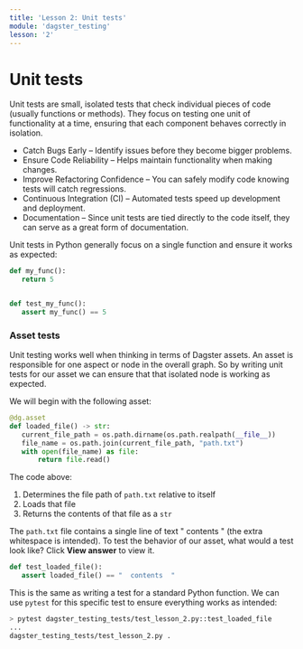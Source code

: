 ```yaml
---
title: 'Lesson 2: Unit tests'
module: 'dagster_testing'
lesson: '2'
---
```


# Unit tests

Unit tests are small, isolated tests that check individual pieces of code (usually functions or methods). They focus on testing one unit of functionality at a time, ensuring that each component behaves correctly in isolation.

* Catch Bugs Early – Identify issues before they become bigger problems.
* Ensure Code Reliability – Helps maintain functionality when making changes.
* Improve Refactoring Confidence – You can safely modify code knowing tests will catch regressions.
* Continuous Integration (CI) – Automated tests speed up development and deployment.
* Documentation – Since unit tests are tied directly to the code itself, they can serve as a great form of documentation.

Unit tests in Python generally focus on a single function and ensure it works as expected:

```python
def my_func():
   return 5


def test_my_func():
   assert my_func() == 5
```

### Asset tests

Unit testing works well when thinking in terms of Dagster assets. An asset is responsible for one aspect or node in the overall graph. So by writing unit tests for our asset we can ensure that that isolated node is working as expected.

We will begin with the following asset:

```python
@dg.asset
def loaded_file() -> str:
   current_file_path = os.path.dirname(os.path.realpath(__file__))
   file_name = os.path.join(current_file_path, "path.txt")
   with open(file_name) as file:
       return file.read()
```

The code above:

1. Determines the file path of `path.txt` relative to itself
2. Loads that file
3. Returns the contents of that file as a `str`

The `path.txt` file contains a single line of text "  contents  " (the extra whitespace is intended). To test the behavior of our asset, what would a test look like? Click **View answer** to view it.

```python {% obfuscated="true" %}
def test_loaded_file():
   assert loaded_file() == "  contents  "
```

This is the same as writing a test for a standard Python function. We can use `pytest` for this specific test to ensure everything works as intended:

```bash
> pytest dagster_testing_tests/test_lesson_2.py::test_loaded_file
...
dagster_testing_tests/test_lesson_2.py .                                                          [100%]
```